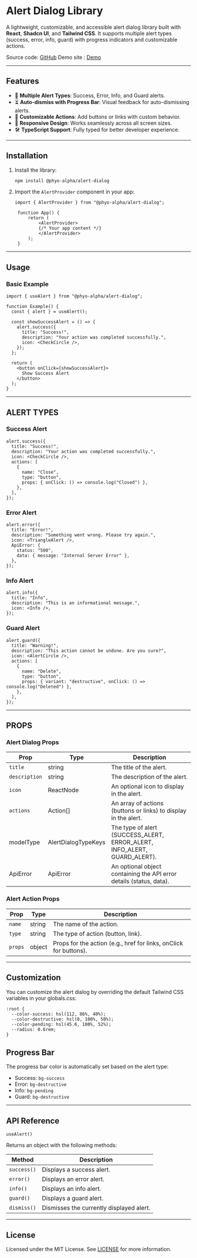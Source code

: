# Alert Dialog Library

A lightweight, customizable, and accessible alert dialog library built with **React**, **Shadcn UI**, and **Tailwind CSS**. It supports multiple alert types (success, error, info, guard) with progress indicators and customizable actions.

Source code: [GitHub](https://github.com/Phyo-Alpha/Alert-Dialog)
Demo site : [Demo](https://alert-dialog.vercel.app)

---

## Features

- 🚀 **Multiple Alert Types**: Success, Error, Info, and Guard alerts.
- ⏳ **Auto-dismiss with Progress Bar**: Visual feedback for auto-dismissing alerts.
- 🎨 **Customizable Actions**: Add buttons or links with custom behavior.
- 📱 **Responsive Design**: Works seamlessly across all screen sizes.
- 🛠 **TypeScript Support**: Fully typed for better developer experience.

---

## Installation

1. Install the library:

   ```bash
   npm install @phyo-alpha/alert-dialog
   ```
2. Import the `AlertProvider` component in your app:

   ```code
   import { AlertProvider } from "@phyo-alpha/alert-dialog";

    function App() {
        return (
            <AlertProvider>
            {/* Your app content */}
            </AlertProvider>
        );
    }
   ```

---

## Usage

### Basic Example

```code
import { useAlert } from "@phyo-alpha/alert-dialog";

function Example() {
  const { alert } = useAlert();

  const showSuccessAlert = () => {
    alert.success({
      title: "Success!",
      description: "Your action was completed successfully.",
      icon: <CheckCircle />,
    });
  };

  return (
    <button onClick={showSuccessAlert}>
      Show Success Alert
    </button>
  );
}
```

---

## ALERT TYPES

### Success Alert

```code
alert.success({
  title: "Success!",
  description: "Your action was completed successfully.",
  icon: <CheckCircle />,
  actions: [
    {
      name: "Close",
      type: "button",
      props: { onClick: () => console.log("Closed") },
    },
  ],
});
```

### Error Alert

```code
alert.error({
  title: "Error!",
  description: "Something went wrong. Please try again.",
  icon: <TriangleAlert />,
  ApiError: {
    status: "500",
    data: { message: "Internal Server Error" },
  },
});
```

### Info Alert

```code
alert.info({
  title: "Info",
  description: "This is an informational message.",
  icon: <Info />,
});
```

### Guard Alert

```code
alert.guard({
  title: "Warning!",
  description: "This action cannot be undone. Are you sure?",
  icon: <AlertCircle />,
  actions: [
    {
      name: "Delete",
      type: "button",
      props: { variant: "destructive", onClick: () => console.log("Deleted") },
    },
  ],
});
```

---

## PROPS

### Alert Dialog Props

| Prop            | Type                | Description                                                              |
| --------------- | ------------------- | ------------------------------------------------------------------------ |
| `title`       | string              | The title of the alert.                                                  |
| `description` | string              | The description of the alert.                                            |
| `icon`        | ReactNode           | An optional icon to display in the alert.                                |
| `actions`     | Action[]            | An array of actions (buttons or links) to display in the alert.          |
| modelType       | AlertDialogTypeKeys | The type of alert (SUCCESS_ALERT, ERROR_ALERT, INFO_ALERT, GUARD_ALERT). |
| ApiError        | ApiError            | An optional object containing the API error details (status, data).      |

### Alert Action Props

| Prop      | Type   | Description                                                       |
| --------- | ------ | ----------------------------------------------------------------- |
| `name`  | string | The name of the action.                                           |
| `type`  | string | The type of action (button, link).                                |
| `props` | object | Props for the action (e.g., href for links, onClick for buttons). |

---

## Customization

You can customize the alert dialog by overriding the default Tailwind CSS variables in your globals.css:

```code
:root {
  --color-success: hsl(112, 86%, 40%);
  --color-destructive: hsl(0, 100%, 50%);
  --color-pending: hsl(45.6, 100%, 52%);
  --radius: 0.6rem;
}
```

## Progress Bar

The progress bar color is automatically set based on the alert type:

- Success: `bg-success`
- Error: `bg-destructive`
- Info: `bg-pending`
- Guard: `bg-destructive`

---

## API Reference

`useAlert()`

Returns an object with the following methods:

| Method        | Description                              |
| ------------- | ---------------------------------------- |
| `success()` | Displays a success alert.                |
| `error()`   | Displays an error alert.                 |
| `info()`    | Displays an info alert.                  |
| `guard()`   | Displays a guard alert.                  |
| `dismiss()` | Dismisses the currently displayed alert. |

---

## License

Licensed  under the MIT License. See [LICENSE](LICENSE) for more information.
